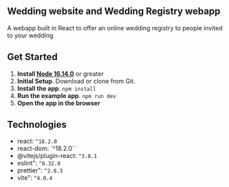 ## Wedding website and Wedding Registry webapp

A webapp built in React to offer an online wedding registry to people invited to your wedding

## Get Started

1. **Install [Node 16.14.0](https://nodejs.org)** or greater
2. **Initial Setup**. Download or clone from Git.
3. **Install the app**. `npm install`
4. **Run the example app**. `npm run dev`
5. **Open the app in the browser** 

<a id="technologies"/>

## Technologies
* react: `^18.2.0`
* react-dom: `^18.2.0``
* @vitejs/plugin-react: `^3.0.1`
* eslint": `^8.32.0`
* prettier": `^2.8.3`
* vite": `^4.0.4`